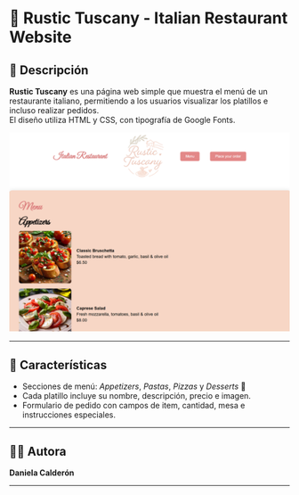 # 🍝 Rustic Tuscany - Italian Restaurant Website

## 📖 Descripción
**Rustic Tuscany** es una página web simple que muestra el menú de un restaurante italiano, permitiendo a los usuarios visualizar los platillos e incluso realizar pedidos.  
El diseño utiliza HTML y CSS, con tipografía de Google Fonts.

![Menu principal](/menu.png)

---

## 🎨 Características

- Secciones de menú: *Appetizers*, *Pastas*, *Pizzas* y *Desserts* 🍕  
- Cada platillo incluye su nombre, descripción, precio e imagen.  
- Formulario de pedido con campos de item, cantidad, mesa e instrucciones especiales.  

---

## 👩‍🍳 Autora

**Daniela Calderón**  

---